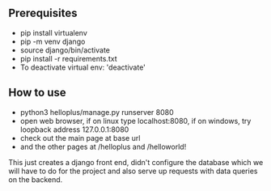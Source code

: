 ## Prerequisites
- pip install virtualenv
- pip -m venv django
- source django/bin/activate
- pip install -r requirements.txt
- To deactivate virtual env: 'deactivate'
## How to use 
- python3 helloplus/manage.py runserver 8080
- open web browser, if on linux type localhost:8080, if on windows, try loopback address 127.0.0.1:8080
- check out the main page at base url
- and the other pages at /helloplus and /helloworld!

This just creates a django front end, didn't configure the database which we will have to do for the project and also serve up requests with data queries on the backend.